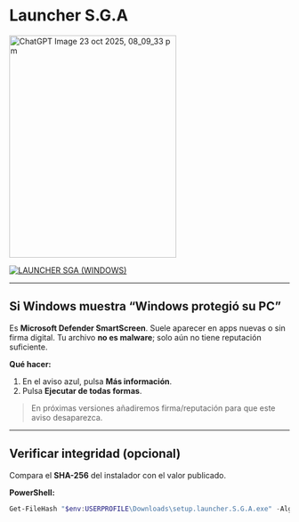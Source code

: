 # Launcher S.G.A
<img width="300" height="400" alt="ChatGPT Image 23 oct 2025, 08_09_33 p m" src="https://github.com/user-attachments/assets/f0794f7a-69a0-424c-bc41-aba832dc57d2" />

[![LAUNCHER SGA (WINDOWS)](https://img.shields.io/badge/LAUNCHER%20SGA%20(Windows)-Descargar-2ea043?style=for-the-badge&logo=windows)](https://github.com/DerXerke/Launcher-S.G.A/releases/download/A/setup.launcher.S.G.A.exe)

---

## Si Windows muestra “Windows protegió su PC”
Es **Microsoft Defender SmartScreen**. Suele aparecer en apps nuevas o sin firma digital.
Tu archivo **no es malware**; solo aún no tiene reputación suficiente.

**Qué hacer:**
1. En el aviso azul, pulsa **Más información**.  
2. Pulsa **Ejecutar de todas formas**.

> En próximas versiones añadiremos firma/reputación para que este aviso desaparezca.

---

## Verificar integridad (opcional)
Compara el **SHA-256** del instalador con el valor publicado.

**PowerShell:**
```powershell
Get-FileHash "$env:USERPROFILE\Downloads\setup.launcher.S.G.A.exe" -Algorithm SHA256 | Select-Object Hash
